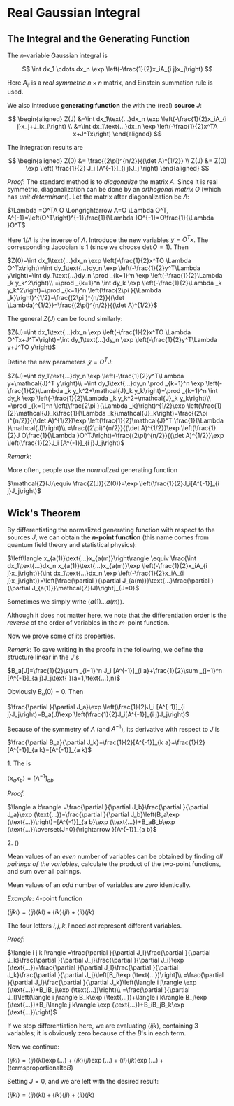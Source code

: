 <style>
    .katex {
        font-size: 1.1em;
    }
    .remark {
        border-radius: 15px;
        padding: 20px;
        background-color: SeaGreen;
        color: White;
    }
    .result {
        border-radius: 15px;
        padding: 20px;
        background-color: DarkSlateBlue;
        color: White;
    }
</style>

# Real Gaussian Integral

## The Integral and the Generating Function 

The $n$-variable Gaussian integral is

$$
\int dx_1 \cdots dx_n 
\exp \left(-\frac{1}{2}x_iA_{i j}x_j\right)
$$

Here $A_{i j}$ is a *real symmetric* $n\times n$ matrix, and Einstein summation rule is used. 

We also introduce **generating function** the with the (real) **source** $J$:

$$
\begin{aligned}
    Z(J)
    &=\int dx_1\text{...}dx_n \exp \left(-\frac{1}{2}x_iA_{i j}x_j+J_ix_i\right)
    \\
    &=\int dx_1\text{...}dx_n \exp \left(-\frac{1}{2}x^TA x+J^Tx\right)
\end{aligned}
$$

The integration results are

$$
\begin{aligned}
    Z(0) &= \frac{(2\pi)^{n/2}}{(\det A)^{1/2}}
    \\
    Z(J) &= Z(0) \exp \left(
        \frac{1}{2} J_i [A^{-1}]_{i j}J_j
    \right)
\end{aligned}
$$

*Proof*: The standard method is to *diagonalize* the matrix $A$. Since it is real symmetric, diagonalization can be done by an *orthogonal matrix* $O$ (which has *unit determinant*). Let the matrix after diagonalization be $\Lambda$:

$\Lambda =O^TA O \Longrightarrow A=O \Lambda  O^T, A^{-1}=\left(O^T\right)^{-1}\frac{1}{\Lambda }O^{-1}=O\frac{1}{\Lambda }O^T$

Here $1/\Lambda$ is the inverse of $\Lambda$. Introduce the new
variables $y=O^Tx$. The corresponding Jacobian is 1 (since we choose
$\det
 O=1$). Then

$Z(0)=\int dx_1\text{...}dx_n \exp \left(-\frac{1}{2}x^TO \Lambda  O^Tx\right)=\int dy_1\text{...}dy_n \exp \left(-\frac{1}{2}y^T\Lambda  y\right)=\int
dy_1\text{...}dy_n \prod _{k=1}^n  \exp \left(-\frac{1}{2}\Lambda _k y_k^2\right)\\
=\prod _{k=1}^n \int dy_k \exp \left(-\frac{1}{2}\Lambda _k y_k^2\right)=\prod _{k=1}^n \left(\frac{2\pi }{\Lambda _k}\right)^{1/2}=\frac{(2\pi
)^{n/2}}{(\det \Lambda)^{1/2}}=\frac{(2\pi)^{n/2}}{(\det A)^{1/2}}$

The general $Z(J)$ can be found similarly:

$Z(J)=\int dx_1\text{...}dx_n \exp \left(-\frac{1}{2}x^TO \Lambda  O^Tx+J^Tx\right)=\int dy_1\text{...}dy_n \exp \left(-\frac{1}{2}y^T\Lambda  y+J^TO
y\right)$

Define the new parameters $\mathcal{J}=O^TJ$:

$Z(J)=\int dy_1\text{...}dy_n \exp \left(-\frac{1}{2}y^T\Lambda  y+\mathcal{J}^T y\right)\\
=\int dy_1\text{...}dy_n \prod _{k=1}^n  \exp \left(-\frac{1}{2}\Lambda _k y_k^2+\mathcal{J}_k y_k\right)=\prod _{k=1}^n \int dy_k \exp \left(-\frac{1}{2}\Lambda
_k y_k^2+\mathcal{J}_k y_k\right)\\
=\prod _{k=1}^n \left(\frac{2\pi }{\Lambda _k}\right)^{1/2}\exp \left(\frac{1}{2}\mathcal{J}_k\frac{1}{\Lambda _k}\mathcal{J}_k\right)=\frac{(2\pi
)^{n/2}}{(\det A)^{1/2}}\exp \left(\frac{1}{2}\mathcal{J}^T \frac{1}{\Lambda }\mathcal{J}\right)\\
=\frac{(2\pi)^{n/2}}{(\det A)^{1/2}}\exp \left(\frac{1}{2}J O\frac{1}{\Lambda }O^TJ\right)=\frac{(2\pi)^{n/2}}{(\det A)^{1/2}}\exp \left(\frac{1}{2}J_i
[A^{-1}]_{i j}J_j\right)$

*Remark*:

More often, people use the *normalized* generating function

$\mathcal{Z}(J)\equiv \frac{Z(J)}{Z(0)}=\exp \left(\frac{1}{2}J_i[A^{-1}]_{i j}J_j\right)$

## Wick's Theorem

By differentiating the normalized generating function with respect to the sources $J$, we can obtain the **$n$-point function** (this name comes from quantum field theory and statistical physics):

$\left\langle x_{a(1)}\text{...}x_{a(m)}\right\rangle \equiv \frac{\int dx_1\text{...}dx_n x_{a(1)}\text{...}x_{a(m)}\exp \left(-\frac{1}{2}x_iA_{i
j}x_j\right)}{\int dx_1\text{...}dx_n \exp \left(-\frac{1}{2}x_iA_{i j}x_j\right)}=\left[\frac{\partial }{\partial J_{a(m)}}\text{...}\frac{\partial
}{\partial J_{a(1)}}\mathcal{Z}(J)\right]_{J=0}$

Sometimes we simply write $\langle a(1)\text{...}a(m)\rangle$. 

Although it does not matter here, we note that the differentiation order
is the *reverse* of the order of variables in the $m$-point function.

Now we prove some of its properties.

*Remark*: To save writing in the proofs in the following, we define the
structure linear in the $J$'s

$B_a[J]=\frac{1}{2}\sum _{i=1}^n  J_i [A^{-1}]_{i a}+\frac{1}{2}\sum _{j=1}^n  [A^{-1}]_{a j}J_j\text{      }(a=1,\text{...},n)$

Obviously $B_a(0)=0$. Then

$\frac{\partial }{\partial J_a}\exp \left(\frac{1}{2}J_i [A^{-1}]_{i j}J_j\right)=B_a(J)\exp \left(\frac{1}{2}J_i[A^{-1}]_{i
j}J_j\right)$

Because of the symmetry of $A$ (and $A^{-1}$), its derivative with
respect to $J$ is

$\frac{\partial B_a}{\partial J_k}=\frac{1}{2}[A^{-1}]_{k a}+\frac{1}{2}[A^{-1}]_{a k}=[A^{-1}]_{a k}$

1\. The is

$\left\langle x_ax_b\right\rangle =[A^{-1}]_{a b}$

*Proof*:

$\langle a b\rangle =\frac{\partial }{\partial J_b}\frac{\partial }{\partial J_a}\exp (\text{...})=\frac{\partial }{\partial J_b}\left(B_a\exp (\text{...})\right)=[A^{-1}]_{a
b}\exp (\text{...})+B_aB_b\exp (\text{...})\overset{J=0}{\rightarrow }[A^{-1}]_{a b}$

2\. ()

Mean values of an *even* number of variables can be obtained by finding
*all pairings of the variables*, calculate the product of the two-point
functions, and sum over all pairings.

Mean values of an *odd* number of variables are *zero* identically.

*Example*: 4-point function

$\langle i j k l\rangle =\langle i j\rangle \langle k l\rangle +\langle i k\rangle \langle j l\rangle +\langle i l\rangle \langle j k\rangle$

The four letters $i,j,k,l$ need *not* represent different variables.

*Proof*:

$\langle i j k l\rangle =\frac{\partial }{\partial J_l}\frac{\partial }{\partial J_k}\frac{\partial }{\partial J_j}\frac{\partial }{\partial J_i}\exp
(\text{...})=\frac{\partial }{\partial J_l}\frac{\partial }{\partial J_k}\frac{\partial }{\partial J_j}\left[B_i\exp (\text{...})\right]\\
=\frac{\partial }{\partial J_l}\frac{\partial }{\partial J_k}\left(\langle i j\rangle \exp (\text{...})+B_iB_j\exp (\text{...})\right)\\
=\frac{\partial }{\partial J_l}\left(\langle i j\rangle B_k\exp (\text{...})+\langle i k\rangle B_j\exp (\text{...})+B_i\langle j k\rangle \exp (\text{...})+B_iB_jB_k\exp
(\text{...})\right)$

If we stop differentiation here, we are evaluating
$\langle i j k\rangle$, containing 3 variables; it is obviously zero
because of the $B$'s in each term.

Now we continue:

$\langle i j k l\rangle =\langle i j\rangle \langle k l\rangle \exp (\text{...})+\langle i k\rangle \langle j l\rangle \exp (\text{...})+\langle
i l\rangle \langle j k\rangle \exp (\text{...})+(\text{terms} \text{proportional} \text{to} B)$

Setting $J=0$, and we are left with the desired result:

$\langle i j k l\rangle =\langle i j\rangle \langle k l\rangle +\langle i k\rangle \langle j l\rangle +\langle i l\rangle \langle j k\rangle$

